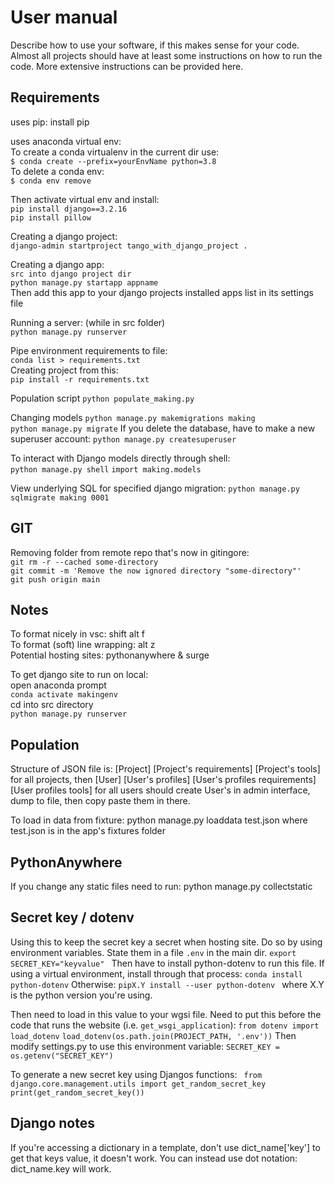 # User manual 
Describe how to use your software, if this makes sense for your code. Almost all projects should have at least some instructions on how to run the code. More extensive instructions can be provided here.

## Requirements
uses pip: install pip 

uses anaconda virtual env: <br>
To create a conda virtualenv in the current dir use: <br>
`$ conda create --prefix=yourEnvName python=3.8` <br>
To delete a conda env: <br>
`$ conda env remove `

Then activate virtual env and install: <br>
`pip install django==3.2.16` <br>
`pip install pillow`

Creating a django project: <br>
`django-admin startproject tango_with_django_project . `

Creating a django app: <br>
` src into django project dir ` <br>
`python manage.py startapp appname ` <br>
Then add this app to your django projects installed apps list in its settings file <br>

Running a server: (while in src folder) <br>
`python manage.py runserver`

Pipe environment requirements to file: <br>
`conda list > requirements.txt` <br>
Creating project from this: <br>
`pip install -r requirements.txt` <br>

Population script 
` python populate_making.py ` 

Changing models 
` python manage.py makemigrations making ` <br>
` python manage.py migrate `
If you delete the database, have to make a new superuser account:
` python manage.py createsuperuser `

To interact with Django models directly through shell: <br>
`python manage.py shell`
`import making.models`

View underlying SQL for specified django migration:
`python manage.py sqlmigrate making 0001`

## GIT
Removing folder from remote repo that's now in gitingore: <br>
`git rm -r --cached some-directory` <br>
`git commit -m 'Remove the now ignored directory "some-directory"'`<br>
`git push origin main` <br>

## Notes
To format nicely in vsc: shift alt f <br>
To format (soft) line wrapping: alt z <br>
Potential hosting sites: pythonanywhere & surge <br>

To get django site to run on local: <br>
open anaconda prompt <br>
`conda activate makingenv` <br>
cd into src directory <br>
`python manage.py runserver`

## Population
Structure of JSON file is: [Project] [Project's requirements] [Project's tools] for all projects, then [User] [User's profiles] [User's profiles requirements] [User profiles tools] for all users should create User's in admin interface, dump to file, then copy paste them in there.

To load in data from fixture:
python manage.py loaddata test.json
where test.json is in the app's fixtures folder

## PythonAnywhere
If you change any static files need to run:
python manage.py collectstatic

## Secret key / dotenv
Using this to keep the secret key a secret when hosting site. 
Do so by using environment variables. 
State them in a file `.env` in the main dir. 
`export SECRET_KEY="keyvalue" `
Then have to install python-dotenv to run this file. If using a virtual environment, install through that process:
`conda install python-dotenv` 
Otherwise:
`pipX.Y install --user python-dotenv `
where X.Y is the python version you're using. 

Then need to load in this value to your wgsi file. Need to put this before the code that runs the website (i.e. `get_wsgi_application`):
`from dotenv import load_dotenv` 
`load_dotenv(os.path.join(PROJECT_PATH, '.env'))` 
Then modify settings.py to use this environment variable:
`SECRET_KEY = os.getenv("SECRET_KEY")`

To generate a new secret key using Djangos functions:
` from django.core.management.utils import get_random_secret_key`
` print(get_random_secret_key()) `


## Django notes
If you're accessing a dictionary in a template, don't use dict_name['key'] to get that keys value, it doesn't work. You can instead use dot notation: dict_name.key will work. 